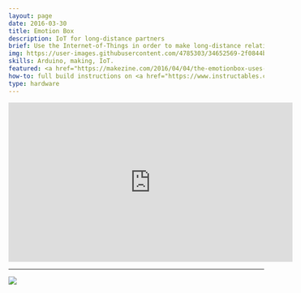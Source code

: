 ```yaml
---
layout: page
date: 2016-03-30
title: Emotion Box
description: IoT for long-distance partners
brief: Use the Internet-of-Things in order to make long-distance relationships less distant! The Emotion Box is an Internet-enabled small box which is connected to a mobile app. It has five LEDs which can be switched on and off using the physical buttons on the box, or via the app. Each of the LEDs correspond to a mood, which is engraved in the box. It tries to provide tangible and physical communication to long-distance partners.
img: https://user-images.githubusercontent.com/4785303/34652569-2f0844b0-f3d8-11e7-8592-c0486a5b314a.jpg
skills: Arduino, making, IoT.
featured: <a href="https://makezine.com/2016/04/04/the-emotionbox-uses-blynk-to-connect-long-distance-partners/" target="_blank">Make Magazine</a>, Instructables main page.
how-to: full build instructions on <a href="https://www.instructables.com/id/EmotionBox/" target="_blank">Instructables</a>, code available on <a href="https://github.com/alvaropp/EmotionBox" target="_blank">GitHub</a>.
type: hardware
---
```


<iframe width="560" height="315" src="https://www.youtube.com/embed/6Z7FFeKUdfk?si=vOIigjbmSFYnHUSl" title="YouTube video player" frameborder="0" allow="accelerometer; autoplay; clipboard-write; encrypted-media; gyroscope; picture-in-picture; web-share" allowfullscreen></iframe>

<hr>

![](https://img.shields.io/badge/License-MIT-yellow.svg)

